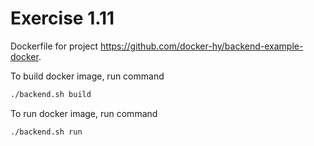 # Exercise 1.11

Dockerfile for project <https://github.com/docker-hy/backend-example-docker>.

To build docker image, run command

```bash
./backend.sh build
```

To run docker image, run command

```bash
./backend.sh run
```
